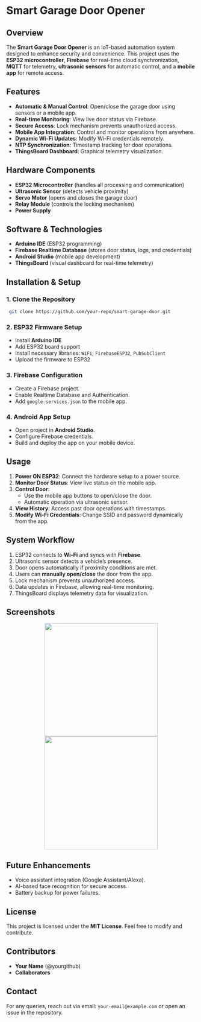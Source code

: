 # Smart Garage Door Opener

## Overview
The **Smart Garage Door Opener** is an IoT-based automation system designed to enhance security and convenience. This project uses the **ESP32 microcontroller**, **Firebase** for real-time cloud synchronization, **MQTT** for telemetry, **ultrasonic sensors** for automatic control, and a **mobile app** for remote access.

## Features
- **Automatic & Manual Control**: Open/close the garage door using sensors or a mobile app.
- **Real-time Monitoring**: View live door status via Firebase.
- **Secure Access**: Lock mechanism prevents unauthorized access.
- **Mobile App Integration**: Control and monitor operations from anywhere.
- **Dynamic Wi-Fi Updates**: Modify Wi-Fi credentials remotely.
- **NTP Synchronization**: Timestamp tracking for door operations.
- **ThingsBoard Dashboard**: Graphical telemetry visualization.

## Hardware Components
- **ESP32 Microcontroller** (handles all processing and communication)
- **Ultrasonic Sensor** (detects vehicle proximity)
- **Servo Motor** (opens and closes the garage door)
- **Relay Module** (controls the locking mechanism)
- **Power Supply**

## Software & Technologies
- **Arduino IDE** (ESP32 programming)
- **Firebase Realtime Database** (stores door status, logs, and credentials)
- **Android Studio** (mobile app development)
- **ThingsBoard** (visual dashboard for real-time telemetry)

## Installation & Setup
### 1. Clone the Repository
```sh
 git clone https://github.com/your-repo/smart-garage-door.git
```
### 2. ESP32 Firmware Setup
- Install **Arduino IDE**
- Add ESP32 board support
- Install necessary libraries: `WiFi`, `FirebaseESP32`, `PubSubClient`
- Upload the firmware to ESP32

### 3. Firebase Configuration
- Create a Firebase project.
- Enable Realtime Database and Authentication.
- Add `google-services.json` to the mobile app.

### 4. Android App Setup
- Open project in **Android Studio**.
- Configure Firebase credentials.
- Build and deploy the app on your mobile device.

## Usage
1. **Power ON ESP32**: Connect the hardware setup to a power source.
2. **Monitor Door Status**: View live status on the mobile app.
3. **Control Door**:
   - Use the mobile app buttons to open/close the door.
   - Automatic operation via ultrasonic sensor.
4. **View History**: Access past door operations with timestamps.
5. **Modify Wi-Fi Credentials**: Change SSID and password dynamically from the app.

## System Workflow
1. ESP32 connects to **Wi-Fi** and syncs with **Firebase**.
2. Ultrasonic sensor detects a vehicle’s presence.
3. Door opens automatically if proximity conditions are met.
4. Users can **manually open/close** the door from the app.
5. Lock mechanism prevents unauthorized access.
6. Data updates in Firebase, allowing real-time monitoring.
7. ThingsBoard displays telemetry data for visualization.

## Screenshots
<p align="center">
  <img src="https://github.com/user-attachments/assets/example1.png" width="300">
  <img src="https://github.com/user-attachments/assets/example2.png" width="300">
</p>

## Future Enhancements
- Voice assistant integration (Google Assistant/Alexa).
- AI-based face recognition for secure access.
- Battery backup for power failures.

## License
This project is licensed under the **MIT License**. Feel free to modify and contribute.

## Contributors
- **Your Name** (@yourgithub)
- **Collaborators**

## Contact
For any queries, reach out via email: `your-email@example.com` or open an issue in the repository.
